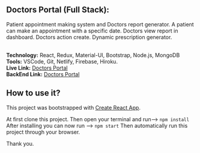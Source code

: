 
## Doctors Portal (Full Stack):
Patient appointment making system and Doctors report generator. A
patient can make an appointment with a specific date. Doctors view
report in dashboard. Doctors action create. Dynamic prescription
generator.<br/><br/>


**Technology:** React, Redux, Material-UI, Bootstrap, Node.js, MongoDB<br/>
**Tools:** VSCode, Git, Netlify, Firebase, Hiroku.<br/>
**Live Link:** [Doctors Portal](https://doctorsportal-b406a.web.app/ "Doctors Portal")<br/>
**BackEnd Link:** [Doctors Portal](https://github.com/shakil1206/doctorsPortal-Backend "Doctors Portal")<br/>


## How to use it?

This project was bootstrapped with [Create React App](https://github.com/facebook/create-react-app).

At first clone this project. Then open your terminal and run--> `npm install` After installing you can now run --> `npm start` Then automatically run this project through your browser.

Thank you.


